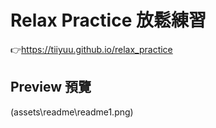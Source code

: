 # Relax Practice 放鬆練習
👉https://tiiyuu.github.io/relax_practice

## Preview 預覽
(assets\readme\readme1.png)
